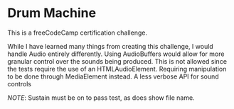 # Drum Machine

This is a freeCodeCamp certification challenge.

While I have learned many things from creating this challenge, I would handle Audio entirely differently. Using AudioBuffers would allow for more granular control over the sounds being produced. This is not allowed since the tests require the use of an HTMLAudioElement. Requiring manipulation to be done through MediaElement instead. A less verbose API for sound controls

*NOTE*: Sustain must be on to pass test, as does show file name. 
